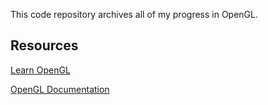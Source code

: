 This code repository archives all of my progress in OpenGL.

## Resources
[Learn OpenGL](https://learnopengl.com/)

[OpenGL Documentation](https://docs.gl/)
